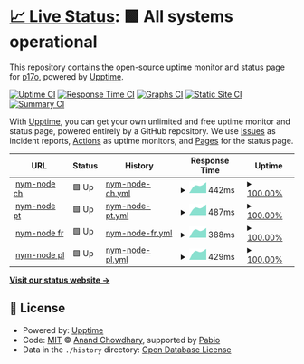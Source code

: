 # [📈 Live Status](https://status.p17o.com): <!--live status--> **🟩 All systems operational**

This repository contains the open-source uptime monitor and status page for [p17o](https://status.p17o.com), powered by [Upptime](https://github.com/upptime/upptime).

[![Uptime CI](https://github.com/p17o/nym-nodes-upptime/workflows/Uptime%20CI/badge.svg)](https://github.com/p17o/nym-nodes-upptime/actions?query=workflow%3A%22Uptime+CI%22)
[![Response Time CI](https://github.com/p17o/nym-nodes-upptime/workflows/Response%20Time%20CI/badge.svg)](https://github.com/p17o/nym-nodes-upptime/actions?query=workflow%3A%22Response+Time+CI%22)
[![Graphs CI](https://github.com/p17o/nym-nodes-upptime/workflows/Graphs%20CI/badge.svg)](https://github.com/p17o/nym-nodes-upptime/actions?query=workflow%3A%22Graphs+CI%22)
[![Static Site CI](https://github.com/p17o/nym-nodes-upptime/workflows/Static%20Site%20CI/badge.svg)](https://github.com/p17o/nym-nodes-upptime/actions?query=workflow%3A%22Static+Site+CI%22)
[![Summary CI](https://github.com/p17o/nym-nodes-upptime/workflows/Summary%20CI/badge.svg)](https://github.com/p17o/nym-nodes-upptime/actions?query=workflow%3A%22Summary+CI%22)

With [Upptime](https://upptime.js.org), you can get your own unlimited and free uptime monitor and status page, powered entirely by a GitHub repository. We use [Issues](https://github.com/p17o/nym-nodes-upptime/issues) as incident reports, [Actions](https://github.com/p17o/nym-nodes-upptime/actions) as uptime monitors, and [Pages](https://status.p17o.com) for the status page.

<!--start: status pages-->
<!-- This summary is generated by Upptime (https://github.com/upptime/upptime) -->
<!-- Do not edit this manually, your changes will be overwritten -->
<!-- prettier-ignore -->
| URL | Status | History | Response Time | Uptime |
| --- | ------ | ------- | ------------- | ------ |
| <img alt="" src="https://icons.duckduckgo.com/ip3/nym-exit.ch-node1.p17o.com.ico" height="13"> [nym-node ch](https://nym-exit.ch-node1.p17o.com/api/v1/swagger/#/) | 🟩 Up | [nym-node-ch.yml](https://github.com/p17o/nym-nodes-upptime/commits/HEAD/history/nym-node-ch.yml) | <details><summary><img alt="Response time graph" src="./graphs/nym-node-ch/response-time-week.png" height="20"> 442ms</summary><br><a href="https://status.p17o.com/history/nym-node-ch"><img alt="Response time 442" src="https://img.shields.io/endpoint?url=https%3A%2F%2Fraw.githubusercontent.com%2Fp17o%2Fnym-nodes-upptime%2FHEAD%2Fapi%2Fnym-node-ch%2Fresponse-time.json"></a><br><a href="https://status.p17o.com/history/nym-node-ch"><img alt="24-hour response time 442" src="https://img.shields.io/endpoint?url=https%3A%2F%2Fraw.githubusercontent.com%2Fp17o%2Fnym-nodes-upptime%2FHEAD%2Fapi%2Fnym-node-ch%2Fresponse-time-day.json"></a><br><a href="https://status.p17o.com/history/nym-node-ch"><img alt="7-day response time 442" src="https://img.shields.io/endpoint?url=https%3A%2F%2Fraw.githubusercontent.com%2Fp17o%2Fnym-nodes-upptime%2FHEAD%2Fapi%2Fnym-node-ch%2Fresponse-time-week.json"></a><br><a href="https://status.p17o.com/history/nym-node-ch"><img alt="30-day response time 442" src="https://img.shields.io/endpoint?url=https%3A%2F%2Fraw.githubusercontent.com%2Fp17o%2Fnym-nodes-upptime%2FHEAD%2Fapi%2Fnym-node-ch%2Fresponse-time-month.json"></a><br><a href="https://status.p17o.com/history/nym-node-ch"><img alt="1-year response time 442" src="https://img.shields.io/endpoint?url=https%3A%2F%2Fraw.githubusercontent.com%2Fp17o%2Fnym-nodes-upptime%2FHEAD%2Fapi%2Fnym-node-ch%2Fresponse-time-year.json"></a></details> | <details><summary><a href="https://status.p17o.com/history/nym-node-ch">100.00%</a></summary><a href="https://status.p17o.com/history/nym-node-ch"><img alt="All-time uptime 100.00%" src="https://img.shields.io/endpoint?url=https%3A%2F%2Fraw.githubusercontent.com%2Fp17o%2Fnym-nodes-upptime%2FHEAD%2Fapi%2Fnym-node-ch%2Fuptime.json"></a><br><a href="https://status.p17o.com/history/nym-node-ch"><img alt="24-hour uptime 100.00%" src="https://img.shields.io/endpoint?url=https%3A%2F%2Fraw.githubusercontent.com%2Fp17o%2Fnym-nodes-upptime%2FHEAD%2Fapi%2Fnym-node-ch%2Fuptime-day.json"></a><br><a href="https://status.p17o.com/history/nym-node-ch"><img alt="7-day uptime 100.00%" src="https://img.shields.io/endpoint?url=https%3A%2F%2Fraw.githubusercontent.com%2Fp17o%2Fnym-nodes-upptime%2FHEAD%2Fapi%2Fnym-node-ch%2Fuptime-week.json"></a><br><a href="https://status.p17o.com/history/nym-node-ch"><img alt="30-day uptime 100.00%" src="https://img.shields.io/endpoint?url=https%3A%2F%2Fraw.githubusercontent.com%2Fp17o%2Fnym-nodes-upptime%2FHEAD%2Fapi%2Fnym-node-ch%2Fuptime-month.json"></a><br><a href="https://status.p17o.com/history/nym-node-ch"><img alt="1-year uptime 100.00%" src="https://img.shields.io/endpoint?url=https%3A%2F%2Fraw.githubusercontent.com%2Fp17o%2Fnym-nodes-upptime%2FHEAD%2Fapi%2Fnym-node-ch%2Fuptime-year.json"></a></details>
| <img alt="" src="https://icons.duckduckgo.com/ip3/nym-exit.pt-node1.p17o.com.ico" height="13"> [nym-node pt](https://nym-exit.pt-node1.p17o.com/api/v1/swagger/#/) | 🟩 Up | [nym-node-pt.yml](https://github.com/p17o/nym-nodes-upptime/commits/HEAD/history/nym-node-pt.yml) | <details><summary><img alt="Response time graph" src="./graphs/nym-node-pt/response-time-week.png" height="20"> 487ms</summary><br><a href="https://status.p17o.com/history/nym-node-pt"><img alt="Response time 487" src="https://img.shields.io/endpoint?url=https%3A%2F%2Fraw.githubusercontent.com%2Fp17o%2Fnym-nodes-upptime%2FHEAD%2Fapi%2Fnym-node-pt%2Fresponse-time.json"></a><br><a href="https://status.p17o.com/history/nym-node-pt"><img alt="24-hour response time 487" src="https://img.shields.io/endpoint?url=https%3A%2F%2Fraw.githubusercontent.com%2Fp17o%2Fnym-nodes-upptime%2FHEAD%2Fapi%2Fnym-node-pt%2Fresponse-time-day.json"></a><br><a href="https://status.p17o.com/history/nym-node-pt"><img alt="7-day response time 487" src="https://img.shields.io/endpoint?url=https%3A%2F%2Fraw.githubusercontent.com%2Fp17o%2Fnym-nodes-upptime%2FHEAD%2Fapi%2Fnym-node-pt%2Fresponse-time-week.json"></a><br><a href="https://status.p17o.com/history/nym-node-pt"><img alt="30-day response time 487" src="https://img.shields.io/endpoint?url=https%3A%2F%2Fraw.githubusercontent.com%2Fp17o%2Fnym-nodes-upptime%2FHEAD%2Fapi%2Fnym-node-pt%2Fresponse-time-month.json"></a><br><a href="https://status.p17o.com/history/nym-node-pt"><img alt="1-year response time 487" src="https://img.shields.io/endpoint?url=https%3A%2F%2Fraw.githubusercontent.com%2Fp17o%2Fnym-nodes-upptime%2FHEAD%2Fapi%2Fnym-node-pt%2Fresponse-time-year.json"></a></details> | <details><summary><a href="https://status.p17o.com/history/nym-node-pt">100.00%</a></summary><a href="https://status.p17o.com/history/nym-node-pt"><img alt="All-time uptime 100.00%" src="https://img.shields.io/endpoint?url=https%3A%2F%2Fraw.githubusercontent.com%2Fp17o%2Fnym-nodes-upptime%2FHEAD%2Fapi%2Fnym-node-pt%2Fuptime.json"></a><br><a href="https://status.p17o.com/history/nym-node-pt"><img alt="24-hour uptime 100.00%" src="https://img.shields.io/endpoint?url=https%3A%2F%2Fraw.githubusercontent.com%2Fp17o%2Fnym-nodes-upptime%2FHEAD%2Fapi%2Fnym-node-pt%2Fuptime-day.json"></a><br><a href="https://status.p17o.com/history/nym-node-pt"><img alt="7-day uptime 100.00%" src="https://img.shields.io/endpoint?url=https%3A%2F%2Fraw.githubusercontent.com%2Fp17o%2Fnym-nodes-upptime%2FHEAD%2Fapi%2Fnym-node-pt%2Fuptime-week.json"></a><br><a href="https://status.p17o.com/history/nym-node-pt"><img alt="30-day uptime 100.00%" src="https://img.shields.io/endpoint?url=https%3A%2F%2Fraw.githubusercontent.com%2Fp17o%2Fnym-nodes-upptime%2FHEAD%2Fapi%2Fnym-node-pt%2Fuptime-month.json"></a><br><a href="https://status.p17o.com/history/nym-node-pt"><img alt="1-year uptime 100.00%" src="https://img.shields.io/endpoint?url=https%3A%2F%2Fraw.githubusercontent.com%2Fp17o%2Fnym-nodes-upptime%2FHEAD%2Fapi%2Fnym-node-pt%2Fuptime-year.json"></a></details>
| <img alt="" src="https://icons.duckduckgo.com/ip3/nym-exit.fr-node1.p17o.com.ico" height="13"> [nym-node fr](https://nym-exit.fr-node1.p17o.com/api/v1/swagger/#/) | 🟩 Up | [nym-node-fr.yml](https://github.com/p17o/nym-nodes-upptime/commits/HEAD/history/nym-node-fr.yml) | <details><summary><img alt="Response time graph" src="./graphs/nym-node-fr/response-time-week.png" height="20"> 388ms</summary><br><a href="https://status.p17o.com/history/nym-node-fr"><img alt="Response time 388" src="https://img.shields.io/endpoint?url=https%3A%2F%2Fraw.githubusercontent.com%2Fp17o%2Fnym-nodes-upptime%2FHEAD%2Fapi%2Fnym-node-fr%2Fresponse-time.json"></a><br><a href="https://status.p17o.com/history/nym-node-fr"><img alt="24-hour response time 388" src="https://img.shields.io/endpoint?url=https%3A%2F%2Fraw.githubusercontent.com%2Fp17o%2Fnym-nodes-upptime%2FHEAD%2Fapi%2Fnym-node-fr%2Fresponse-time-day.json"></a><br><a href="https://status.p17o.com/history/nym-node-fr"><img alt="7-day response time 388" src="https://img.shields.io/endpoint?url=https%3A%2F%2Fraw.githubusercontent.com%2Fp17o%2Fnym-nodes-upptime%2FHEAD%2Fapi%2Fnym-node-fr%2Fresponse-time-week.json"></a><br><a href="https://status.p17o.com/history/nym-node-fr"><img alt="30-day response time 388" src="https://img.shields.io/endpoint?url=https%3A%2F%2Fraw.githubusercontent.com%2Fp17o%2Fnym-nodes-upptime%2FHEAD%2Fapi%2Fnym-node-fr%2Fresponse-time-month.json"></a><br><a href="https://status.p17o.com/history/nym-node-fr"><img alt="1-year response time 388" src="https://img.shields.io/endpoint?url=https%3A%2F%2Fraw.githubusercontent.com%2Fp17o%2Fnym-nodes-upptime%2FHEAD%2Fapi%2Fnym-node-fr%2Fresponse-time-year.json"></a></details> | <details><summary><a href="https://status.p17o.com/history/nym-node-fr">100.00%</a></summary><a href="https://status.p17o.com/history/nym-node-fr"><img alt="All-time uptime 100.00%" src="https://img.shields.io/endpoint?url=https%3A%2F%2Fraw.githubusercontent.com%2Fp17o%2Fnym-nodes-upptime%2FHEAD%2Fapi%2Fnym-node-fr%2Fuptime.json"></a><br><a href="https://status.p17o.com/history/nym-node-fr"><img alt="24-hour uptime 100.00%" src="https://img.shields.io/endpoint?url=https%3A%2F%2Fraw.githubusercontent.com%2Fp17o%2Fnym-nodes-upptime%2FHEAD%2Fapi%2Fnym-node-fr%2Fuptime-day.json"></a><br><a href="https://status.p17o.com/history/nym-node-fr"><img alt="7-day uptime 100.00%" src="https://img.shields.io/endpoint?url=https%3A%2F%2Fraw.githubusercontent.com%2Fp17o%2Fnym-nodes-upptime%2FHEAD%2Fapi%2Fnym-node-fr%2Fuptime-week.json"></a><br><a href="https://status.p17o.com/history/nym-node-fr"><img alt="30-day uptime 100.00%" src="https://img.shields.io/endpoint?url=https%3A%2F%2Fraw.githubusercontent.com%2Fp17o%2Fnym-nodes-upptime%2FHEAD%2Fapi%2Fnym-node-fr%2Fuptime-month.json"></a><br><a href="https://status.p17o.com/history/nym-node-fr"><img alt="1-year uptime 100.00%" src="https://img.shields.io/endpoint?url=https%3A%2F%2Fraw.githubusercontent.com%2Fp17o%2Fnym-nodes-upptime%2FHEAD%2Fapi%2Fnym-node-fr%2Fuptime-year.json"></a></details>
| <img alt="" src="https://icons.duckduckgo.com/ip3/nym-exit.pl-node1.p17o.com.ico" height="13"> [nym-node pl](https://nym-exit.pl-node1.p17o.com/api/v1/swagger/#/) | 🟩 Up | [nym-node-pl.yml](https://github.com/p17o/nym-nodes-upptime/commits/HEAD/history/nym-node-pl.yml) | <details><summary><img alt="Response time graph" src="./graphs/nym-node-pl/response-time-week.png" height="20"> 429ms</summary><br><a href="https://status.p17o.com/history/nym-node-pl"><img alt="Response time 429" src="https://img.shields.io/endpoint?url=https%3A%2F%2Fraw.githubusercontent.com%2Fp17o%2Fnym-nodes-upptime%2FHEAD%2Fapi%2Fnym-node-pl%2Fresponse-time.json"></a><br><a href="https://status.p17o.com/history/nym-node-pl"><img alt="24-hour response time 429" src="https://img.shields.io/endpoint?url=https%3A%2F%2Fraw.githubusercontent.com%2Fp17o%2Fnym-nodes-upptime%2FHEAD%2Fapi%2Fnym-node-pl%2Fresponse-time-day.json"></a><br><a href="https://status.p17o.com/history/nym-node-pl"><img alt="7-day response time 429" src="https://img.shields.io/endpoint?url=https%3A%2F%2Fraw.githubusercontent.com%2Fp17o%2Fnym-nodes-upptime%2FHEAD%2Fapi%2Fnym-node-pl%2Fresponse-time-week.json"></a><br><a href="https://status.p17o.com/history/nym-node-pl"><img alt="30-day response time 429" src="https://img.shields.io/endpoint?url=https%3A%2F%2Fraw.githubusercontent.com%2Fp17o%2Fnym-nodes-upptime%2FHEAD%2Fapi%2Fnym-node-pl%2Fresponse-time-month.json"></a><br><a href="https://status.p17o.com/history/nym-node-pl"><img alt="1-year response time 429" src="https://img.shields.io/endpoint?url=https%3A%2F%2Fraw.githubusercontent.com%2Fp17o%2Fnym-nodes-upptime%2FHEAD%2Fapi%2Fnym-node-pl%2Fresponse-time-year.json"></a></details> | <details><summary><a href="https://status.p17o.com/history/nym-node-pl">100.00%</a></summary><a href="https://status.p17o.com/history/nym-node-pl"><img alt="All-time uptime 100.00%" src="https://img.shields.io/endpoint?url=https%3A%2F%2Fraw.githubusercontent.com%2Fp17o%2Fnym-nodes-upptime%2FHEAD%2Fapi%2Fnym-node-pl%2Fuptime.json"></a><br><a href="https://status.p17o.com/history/nym-node-pl"><img alt="24-hour uptime 100.00%" src="https://img.shields.io/endpoint?url=https%3A%2F%2Fraw.githubusercontent.com%2Fp17o%2Fnym-nodes-upptime%2FHEAD%2Fapi%2Fnym-node-pl%2Fuptime-day.json"></a><br><a href="https://status.p17o.com/history/nym-node-pl"><img alt="7-day uptime 100.00%" src="https://img.shields.io/endpoint?url=https%3A%2F%2Fraw.githubusercontent.com%2Fp17o%2Fnym-nodes-upptime%2FHEAD%2Fapi%2Fnym-node-pl%2Fuptime-week.json"></a><br><a href="https://status.p17o.com/history/nym-node-pl"><img alt="30-day uptime 100.00%" src="https://img.shields.io/endpoint?url=https%3A%2F%2Fraw.githubusercontent.com%2Fp17o%2Fnym-nodes-upptime%2FHEAD%2Fapi%2Fnym-node-pl%2Fuptime-month.json"></a><br><a href="https://status.p17o.com/history/nym-node-pl"><img alt="1-year uptime 100.00%" src="https://img.shields.io/endpoint?url=https%3A%2F%2Fraw.githubusercontent.com%2Fp17o%2Fnym-nodes-upptime%2FHEAD%2Fapi%2Fnym-node-pl%2Fuptime-year.json"></a></details>

<!--end: status pages-->

[**Visit our status website →**](https://status.p17o.com)

## 📄 License

- Powered by: [Upptime](https://github.com/upptime/upptime)
- Code: [MIT](./LICENSE) © [Anand Chowdhary](https://anandchowdhary.com), supported by [Pabio](https://pabio.com)
- Data in the `./history` directory: [Open Database License](https://opendatacommons.org/licenses/odbl/1-0/)
